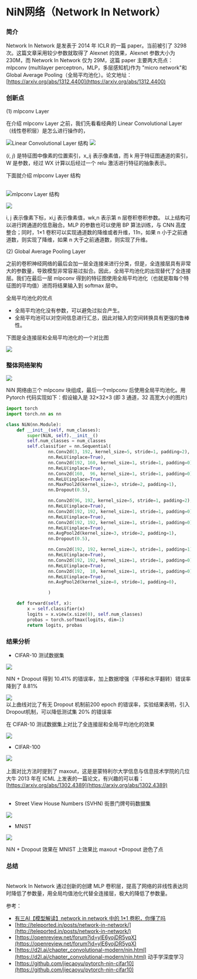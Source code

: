 # NiN网络（Network In Network）




### 简介

Network In Network 是发表于 2014 年 ICLR 的一篇 paper。当前被引了 3298 次。这篇文章采用较少参数就取得了 Alexnet 的效果，Alexnet 参数大小为 230M，而 Network In Network 仅为 29M，这篇 paper 主要两大亮点：mlpconv (multilayer perceptron，MLP，多层感知机)作为 "micro network"和 Global Average Pooling（全局平均池化）。论文地址：[https://arxiv.org/abs/1312.4400](https://arxiv.org/abs/1312.4400)


### 创新点

(1) mlpconv Layer

在介绍 mlpconv Layer 之前，我们先看看经典的 Linear Convolutional Layer（线性卷积层）是怎么进行操作的，

![Linear Convolutional Layer 结构](https://cdn.nlark.com/yuque/0/2020/jpeg/653487/1577971032705-5e6b0337-631f-4f41-b449-d9c0ddcef250.jpeg)
![](https://cdn.nlark.com/yuque/0/2020/jpeg/653487/1577971181522-2562bd77-7d3d-454d-be9a-d0a15cc1ee2a.jpeg#align=left&display=inline&height=43&originHeight=43&originWidth=231&size=0&status=done&style=none&width=231)

(_i_, _j_) 是特征图中像素的位置索引，x_ij 表示像素值，而 k 用于特征图通道的索引，W 是参数，经过 WX 计算以后经过一个 relu 激活进行特征的抽象表示。

下面就介绍 mlpconv Layer 结构

<br />![mlpconv Layer 结构](https://cdn.nlark.com/yuque/0/2020/jpeg/653487/1577972363174-4a780595-bb17-4a20-9a57-1ceede574376.jpeg)<br />

![](https://cdn.nlark.com/yuque/0/2020/jpeg/653487/1577972313033-0f253167-e9a2-4756-b8bd-ed5660f24c2f.jpeg)



i, j  表示像素下标，xi,j 表示像素值，wk,n 表示第 n 层卷积卷积参数。 以上结构可以进行跨通道的信息融合。MLP 的参数也可以使用 BP 算法训练，与 CNN 高度整合；同时，1×1 卷积可以实现通道数的降维或者升维，1*1*n，如果 n 小于之前通道数，则实现了降维，如果 n 大于之前通道数，则实现了升维。<br />


(2) Global Average Pooling Layer

之前的卷积神经网络的最后会加一层全连接来进行分类，但是，全连接层具有非常大的参数量，导致模型非常容易过拟合。因此，全局平均池化的出现替代了全连接层。我们在最后一层 mlpconv 得到的特征图使用全局平均池化（也就是取每个特征图的平均值）进而将结果输入到 softmax 层中。

全局平均池化的优点

- 全局平均池化没有参数，可以避免过拟合产生。
- 全局平均池可以对空间信息进行汇总，因此对输入的空间转换具有更强的鲁棒性。

下图是全连接层和全局平均池化的一个对比图

![](https://cdn.nlark.com/yuque/0/2020/jpeg/653487/1577970284799-b42251c9-a0d8-41e3-a4f0-83fad80a06e5.jpeg#align=left&display=inline&height=294&originHeight=294&originWidth=754&size=0&status=done&style=none&width=754)


<a name="wrCvL"></a>
### 整体网络架构


![](https://cdn.nlark.com/yuque/0/2020/png/653487/1577973809330-40d83a19-b8c6-4606-8fa4-bca769a46e57.png)

NiN 网络由三个 mlpconv 块组成，最后一个mlpconv 后使用全局平均池化。用 Pytorch 代码实现如下：假设输入是 32×32×3 (即 3 通道，32 高宽大小的图片)



```python
import torch
import torch.nn as nn

class NiN(nn.Module):
    def __init__(self, num_classes):
        super(NiN, self).__init__()
        self.num_classes = num_classes
        self.classifier = nn.Sequential(
                nn.Conv2d(3, 192, kernel_size=5, stride=1, padding=2),
                nn.ReLU(inplace=True),
                nn.Conv2d(192, 160, kernel_size=1, stride=1, padding=0),
                nn.ReLU(inplace=True),
                nn.Conv2d(160,  96, kernel_size=1, stride=1, padding=0),
                nn.ReLU(inplace=True),
                nn.MaxPool2d(kernel_size=3, stride=2, padding=1),
                nn.Dropout(0.5),

                nn.Conv2d(96, 192, kernel_size=5, stride=1, padding=2),
                nn.ReLU(inplace=True),
                nn.Conv2d(192, 192, kernel_size=1, stride=1, padding=0),
                nn.ReLU(inplace=True),
                nn.Conv2d(192, 192, kernel_size=1, stride=1, padding=0),
                nn.ReLU(inplace=True),
                nn.AvgPool2d(kernel_size=3, stride=2, padding=1),
                nn.Dropout(0.5),

                nn.Conv2d(192, 192, kernel_size=3, stride=1, padding=1),
                nn.ReLU(inplace=True),
                nn.Conv2d(192, 192, kernel_size=1, stride=1, padding=0),
                nn.ReLU(inplace=True),
                nn.Conv2d(192,  10, kernel_size=1, stride=1, padding=0),
                nn.ReLU(inplace=True),
                nn.AvgPool2d(kernel_size=8, stride=1, padding=0),

                )

    def forward(self, x):
        x = self.classifier(x)
        logits = x.view(x.size(0), self.num_classes)
        probas = torch.softmax(logits, dim=1)
        return logits, probas
```





### 结果分析

- CIFAR-10 测试数据集

![](https://cdn.nlark.com/yuque/0/2020/jpeg/653487/1578014952393-1e3bc4e5-0c84-4e25-9926-a690d7ec42ce.jpeg#align=left&display=inline&height=238&originHeight=238&originWidth=665&size=0&status=done&style=none&width=665)

NIN + Dropout  得到 10.41% 的错误率，加上数据增强（平移和水平翻转）错误率降到了 8.81%

![](https://cdn.nlark.com/yuque/0/2020/png/653487/1578015109190-02bd540d-2c20-4bbd-8dd8-eaa5460eb8ba.png)<br />以上曲线对比了有无 Dropout 机制前200 epoch 的错误率，实验结果表明，引入Dropout机制，可以降低测试集 20% 的错误率

在 CIFAR-10 测试数据集上对比了全连接层和全局平均池化的效果

![](https://cdn.nlark.com/yuque/0/2020/png/653487/1578016269516-e923e9ef-c2ab-4162-9392-693bbccbab09.png)

- CIFAR-100 

![](https://cdn.nlark.com/yuque/0/2020/png/653487/1578015924846-3cfdb419-d7b2-4fb9-a1e6-8c1b586fa12a.png)<br />
<br />上面对比方法时提到了 maxout，这是是蒙特利尔大学信息与信息技术学院的几位大牛 2013 年在 ICML 上发表的一篇论文，有兴趣的可以看：[https://arxiv.org/abs/1302.4389](https://arxiv.org/abs/1302.4389)<br />
<br />

- Street View House Numbers (SVHN) 街景门牌号码数据集

![](https://cdn.nlark.com/yuque/0/2020/png/653487/1578016060275-426668da-fe02-495f-b5ef-8733907ac2c8.png)

- MNIST

![](https://cdn.nlark.com/yuque/0/2020/png/653487/1578016118457-1123e769-127f-484a-a168-4ecef2ba9a2f.png)



NiN + Dropout 效果在 MNIST 上效果比 maxout +Dropout 逊色了点


### 总结
<br />Network In Network 通过创新的创建 MLP 卷积层，提高了网络的非线性表达同时降低了参数量，用全局均值池化代替全连接层，极大的降低了参数量。

参考：

- [有三AI【模型解读】network in network 中的 1*1 卷积，你懂了吗](https://mp.weixin.qq.com/s?__biz=MzA3NDIyMjM1NA==&mid=2649029550&idx=1&sn=13a3f1e12815694c595b9ee88708af1a&chksm=871345d3b064ccc547637ad3daa56565c25c234686452228b052e10589740d697f55e8945fe9&scene=21#wechat_redirect)
- [http://teleported.in/posts/network-in-network/](http://teleported.in/posts/network-in-network/)
- [https://openreview.net/forum?id=ylE6yojDR5yqX](https://openreview.net/forum?id=ylE6yojDR5yqX)
- [https://d2l.ai/chapter_convolutional-modern/nin.html](https://d2l.ai/chapter_convolutional-modern/nin.html) 动手学深度学习
- [https://github.com/jiecaoyu/pytorch-nin-cifar10](https://github.com/jiecaoyu/pytorch-nin-cifar10)